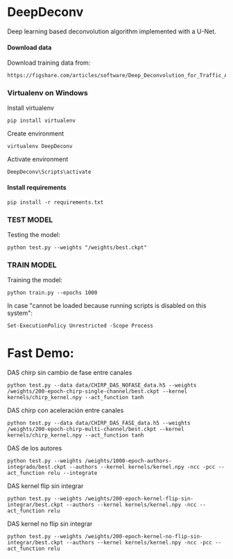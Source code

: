 # DeepDeconv

Deep learning based deconvolution algorithm implemented with a U-Net.

#### Download data
Download training data from:
```
https://figshare.com/articles/software/Deep_Deconvolution_for_Traffic_Analysis_with_Distributed_Acoustic_Sensing_Data/16653163
```

### Virtualenv on Windows

Install virtualenv
```
pip install virtualenv
```

Create environment
```
virtualenv DeepDeconv
```
Activate environment
```
DeepDeconv\Scripts\activate
```

#### Install requirements
```
pip install -r requirements.txt
```
### TEST MODEL
Testing the model:
```
python test.py --weights "/weights/best.ckpt"
```

### TRAIN MODEL
Training the model:
```
python train.py --epochs 1000
```

In case "cannot be loaded because running scripts is disabled on this system":
```
Set-ExecutionPolicy Unrestricted -Scope Process
```



# Fast Demo:

DAS chirp sin cambio de fase entre canales
```
python test.py --data data/CHIRP_DAS_NOFASE_data.h5 --weights /weights/200-epoch-chirp-single-channel/best.ckpt --kernel kernels/chirp_kernel.npy --act_function tanh
```
DAS chirp con aceleración entre canales
```
python test.py --data data/CHIRP_DAS_FASE_data.h5 --weights /weights/200-epoch-chirp-multi-channel/best.ckpt --kernel kernels/chirp_kernel.npy --act_function tanh
```
DAS de los autores
```
python test.py --weights /weights/1000-epoch-authors-integrado/best.ckpt --authors --kernel kernels/kernel.npy -ncc -pcc --act_function relu --integrate
```

DAS kernel flip sin integrar
```
python test.py --weights /weights/200-epoch-kernel-flip-sin-integrar/best.ckpt --authors --kernel kernels/kernel.npy -ncc --act_function relu
```

DAS kernel no flip sin integrar
```
python test.py --weights /weights/200-epoch-kernel-no-flip-sin-integrar/best.ckpt --authors --kernel kernels/kernel.npy -ncc -pcc --act_function relu
```


